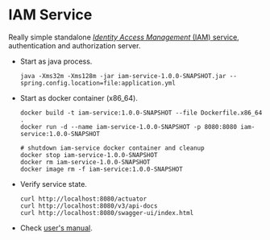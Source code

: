 # IAM Service
Really simple standalone 
[*Identity Access Management* (IAM) service](https://github.com/jveverka/iam-service), 
authentication and authorization server. 

* Start as java process.
  ```
  java -Xms32m -Xms128m -jar iam-service-1.0.0-SNAPSHOT.jar --spring.config.location=file:application.yml
  ```
* Start as docker container (x86_64).
  ```
  docker build -t iam-service:1.0.0-SNAPSHOT --file Dockerfile.x86_64 .
  docker run -d --name iam-service-1.0.0-SNAPSHOT -p 8080:8080 iam-service:1.0.0-SNAPSHOT
  
  # shutdown iam-service docker container and cleanup
  docker stop iam-service-1.0.0-SNAPSHOT
  docker rm iam-service-1.0.0-SNAPSHOT
  docker image rm -f iam-service:1.0.0-SNAPSHOT
  ```
* Verify service state.
  ```
  curl http://localhost:8080/actuator
  curl http://localhost:8080/v3/api-docs
  curl http://localhost:8080/swagger-ui/index.html
  ```  
* Check [user's manual](https://github.com/jveverka/iam-service/blob/master/docs/IAM-users-manual.md).
